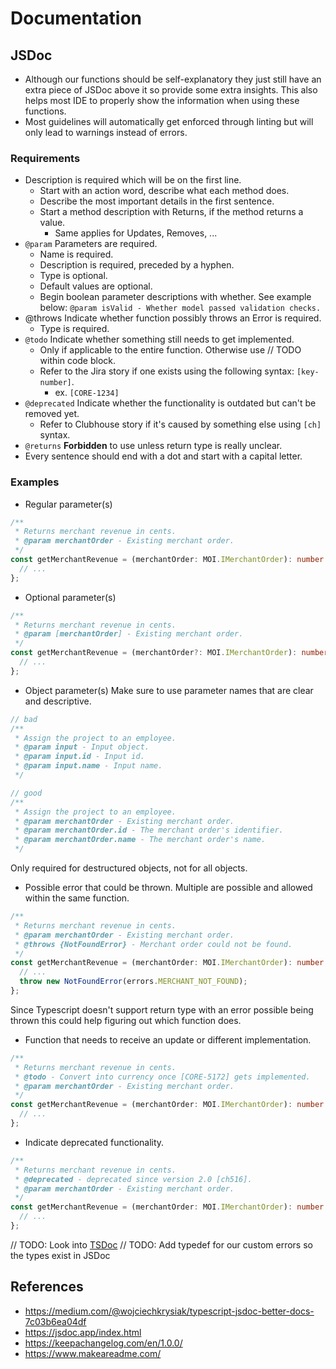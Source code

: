 # Documentation

## JSDoc

- Although our functions should be self-explanatory they just still have an extra piece of JSDoc above it so provide some extra insights.
  This also helps most IDE to properly show the information when using these functions.
- Most guidelines will automatically get enforced through linting but will only lead to warnings instead of errors.

### Requirements

- Description is required which will be on the first line.
  - Start with an action word, describe what each method does.
  - Describe the most important details in the first sentence.
  - Start a method description with Returns, if the method returns a value.
    - Same applies for Updates, Removes, ...
- `@param` Parameters are required.
  - Name is required.
  - Description is required, preceded by a hyphen.
  - Type is optional.
  - Default values are optional.
  - Begin boolean parameter descriptions with whether. See example below:
    `@param isValid - Whether model passed validation checks.`
- @throws Indicate whether function possibly throws an Error is required.
  - Type is required.
- `@todo` Indicate whether something still needs to get implemented.
  - Only if applicable to the entire function. Otherwise use // TODO within code block.
  - Refer to the Jira story if one exists using the following syntax: `[key-number]`.
    - ex. `[CORE-1234]`
- `@deprecated` Indicate whether the functionality is outdated but can't be removed yet.
  - Refer to Clubhouse story if it's caused by something else using `[ch]` syntax.
- `@returns` **Forbidden** to use unless return type is really unclear.
- Every sentence should end with a dot and start with a capital letter.

### Examples

- Regular parameter(s)

```typescript
/**
 * Returns merchant revenue in cents.
 * @param merchantOrder - Existing merchant order.
 */
const getMerchantRevenue = (merchantOrder: MOI.IMerchantOrder): number => {
  // ...
};
```

- Optional parameter(s)

```typescript
/**
 * Returns merchant revenue in cents.
 * @param [merchantOrder] - Existing merchant order.
 */
const getMerchantRevenue = (merchantOrder?: MOI.IMerchantOrder): number => {
  // ...
};
```

- Object parameter(s)
  Make sure to use parameter names that are clear and descriptive.

```typescript
// bad
/**
 * Assign the project to an employee.
 * @param input - Input object.
 * @param input.id - Input id.
 * @param input.name - Input name.
 */

// good
/**
 * Assign the project to an employee.
 * @param merchantOrder - Existing merchant order.
 * @param merchantOrder.id - The merchant order's identifier.
 * @param merchantOrder.name - The merchant order's name.
 */
```

Only required for destructured objects, not for all objects.

- Possible error that could be thrown. Multiple are possible and allowed within the same function.

```typescript
/**
 * Returns merchant revenue in cents.
 * @param merchantOrder - Existing merchant order.
 * @throws {NotFoundError} - Merchant order could not be found.
 */
const getMerchantRevenue = (merchantOrder: MOI.IMerchantOrder): number => {
  // ...
  throw new NotFoundError(errors.MERCHANT_NOT_FOUND);
};
```

Since Typescript doesn't support return type with an error possible being thrown this could help figuring out which function does.

- Function that needs to receive an update or different implementation.

```typescript
/**
 * Returns merchant revenue in cents.
 * @todo - Convert into currency once [CORE-5172] gets implemented.
 * @param merchantOrder - Existing merchant order.
 */
const getMerchantRevenue = (merchantOrder: MOI.IMerchantOrder): number => {
  // ...
};
```

- Indicate deprecated functionality.

```typescript
/**
 * Returns merchant revenue in cents.
 * @deprecated - deprecated since version 2.0 [ch516].
 * @param merchantOrder - Existing merchant order.
 */
const getMerchantRevenue = (merchantOrder: MOI.IMerchantOrder): number => {
  // ...
};
```

// TODO: Look into [TSDoc](https://github.com/microsoft/tsdoc)
// TODO: Add typedef for our custom errors so the types exist in JSDoc

## References

- <https://medium.com/@wojciechkrysiak/typescript-jsdoc-better-docs-7c03b6ea04df>
- <https://jsdoc.app/index.html>
- <https://keepachangelog.com/en/1.0.0/>
- <https://www.makeareadme.com/>
